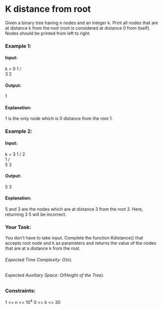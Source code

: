 # K distance from root
Given a binary tree having n nodes and an integer k. Print all nodes that are at distance k from the root (root is considered at distance 0 from itself). Nodes should be printed from left to right.

### Example 1:
#### Input:
k = 0
      1
    /   \
   3     2
#### Output: 
1
#### Explanation: 
1 is the only node which is 0 distance from the root 1.

### Example 2:
#### Input:
k = 3
        1
       /
      2
       \
        1
      /  \
     5    3
#### Output: 
5 3
#### Explanation:  
5 and 3 are the nodes which are at distance 3 from the root 3.
Here, returning 3 5 will be incorrect.

### Your Task:
You don't have to take input. Complete the function Kdistance() that accepts root node and k as parameters and returns the value of the nodes that are at a distance k from the root.

###### Expected Time Complexity: O(n).
###### Expected Auxiliary Space: O(Height of the Tree).

### Constraints:
1 <= n <= $`10^4`$
0 <= k <= 30


